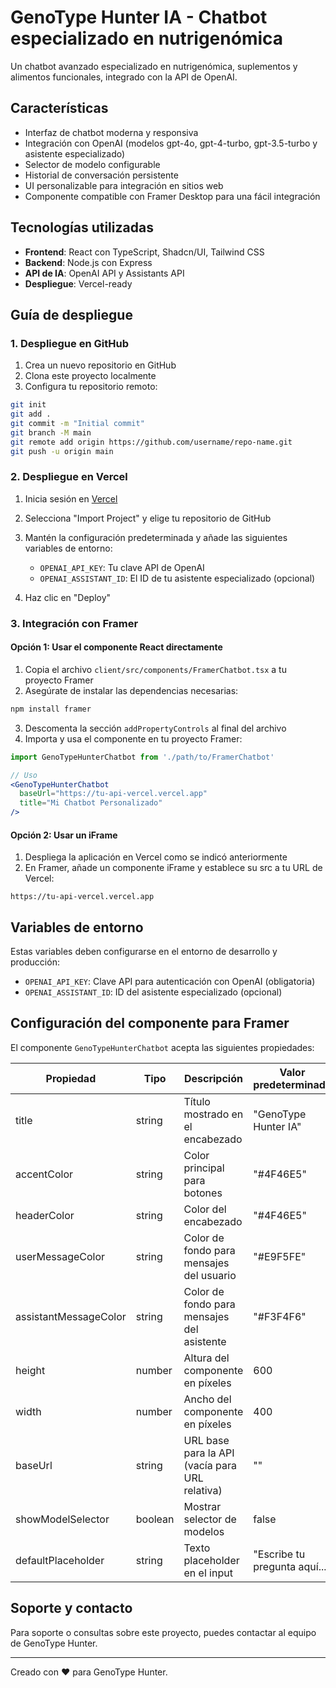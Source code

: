 # GenoType Hunter IA - Chatbot especializado en nutrigenómica

Un chatbot avanzado especializado en nutrigenómica, suplementos y alimentos funcionales, integrado con la API de OpenAI.

## Características

- Interfaz de chatbot moderna y responsiva
- Integración con OpenAI (modelos gpt-4o, gpt-4-turbo, gpt-3.5-turbo y asistente especializado)
- Selector de modelo configurable
- Historial de conversación persistente
- UI personalizable para integración en sitios web
- Componente compatible con Framer Desktop para una fácil integración

## Tecnologías utilizadas

- **Frontend**: React con TypeScript, Shadcn/UI, Tailwind CSS
- **Backend**: Node.js con Express
- **API de IA**: OpenAI API y Assistants API
- **Despliegue**: Vercel-ready

## Guía de despliegue

### 1. Despliegue en GitHub

1. Crea un nuevo repositorio en GitHub
2. Clona este proyecto localmente
3. Configura tu repositorio remoto:

```bash
git init
git add .
git commit -m "Initial commit"
git branch -M main
git remote add origin https://github.com/username/repo-name.git
git push -u origin main
```

### 2. Despliegue en Vercel

1. Inicia sesión en [Vercel](https://vercel.com)
2. Selecciona "Import Project" y elige tu repositorio de GitHub
3. Mantén la configuración predeterminada y añade las siguientes variables de entorno:

   - `OPENAI_API_KEY`: Tu clave API de OpenAI
   - `OPENAI_ASSISTANT_ID`: El ID de tu asistente especializado (opcional)

4. Haz clic en "Deploy"

### 3. Integración con Framer

#### Opción 1: Usar el componente React directamente

1. Copia el archivo `client/src/components/FramerChatbot.tsx` a tu proyecto Framer
2. Asegúrate de instalar las dependencias necesarias:

```bash
npm install framer
```

3. Descomenta la sección `addPropertyControls` al final del archivo
4. Importa y usa el componente en tu proyecto Framer:

```jsx
import GenoTypeHunterChatbot from './path/to/FramerChatbot'

// Uso
<GenoTypeHunterChatbot 
  baseUrl="https://tu-api-vercel.vercel.app" 
  title="Mi Chatbot Personalizado" 
/>
```

#### Opción 2: Usar un iFrame

1. Despliega la aplicación en Vercel como se indicó anteriormente
2. En Framer, añade un componente iFrame y establece su src a tu URL de Vercel:

```
https://tu-api-vercel.vercel.app
```

## Variables de entorno

Estas variables deben configurarse en el entorno de desarrollo y producción:

- `OPENAI_API_KEY`: Clave API para autenticación con OpenAI (obligatoria)
- `OPENAI_ASSISTANT_ID`: ID del asistente especializado (opcional)

## Configuración del componente para Framer

El componente `GenoTypeHunterChatbot` acepta las siguientes propiedades:

| Propiedad | Tipo | Descripción | Valor predeterminado |
|-----------|------|-------------|---------------------|
| title | string | Título mostrado en el encabezado | "GenoType Hunter IA" |
| accentColor | string | Color principal para botones | "#4F46E5" |
| headerColor | string | Color del encabezado | "#4F46E5" |
| userMessageColor | string | Color de fondo para mensajes del usuario | "#E9F5FE" |
| assistantMessageColor | string | Color de fondo para mensajes del asistente | "#F3F4F6" |
| height | number | Altura del componente en píxeles | 600 |
| width | number | Ancho del componente en píxeles | 400 |
| baseUrl | string | URL base para la API (vacía para URL relativa) | "" |
| showModelSelector | boolean | Mostrar selector de modelos | false |
| defaultPlaceholder | string | Texto placeholder en el input | "Escribe tu pregunta aquí..." |

## Soporte y contacto

Para soporte o consultas sobre este proyecto, puedes contactar al equipo de GenoType Hunter.

---

Creado con ❤️ para GenoType Hunter.